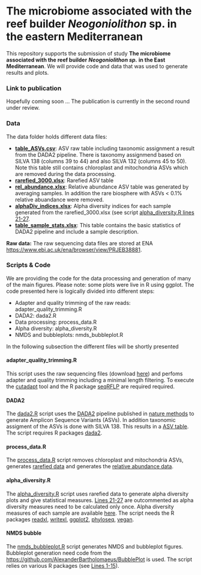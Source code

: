 # The microbiome associated with the reef builder *Neogoniolithon* sp. in the eastern Mediterranean

This repository supports the submission of study **The microbiome associated with the reef builder** ***Neogoniolithon sp.*** **in the East Mediterranean**. We will provide code and data that was used to generate results and plots.

### Link to publication

Hopefully coming soon ... The publication is currently in the second round under review. 

### Data

The data folder holds different data files:

* **[table_ASVs.csv](https://github.com/AlexanderBartholomaeus/ReefBuilderMicrobiome/blob/main/data/table_ASV.csv)**: ASV raw table including taxonomic assignment a result from the DADA2 pipeline. There is taxonomy assignmend based on SILVA 138 (columns 39 to 44) and also SILVA 132 (columns 45 to 50). Note this table still contains chloroplast and mitochondria ASVs which are removed during the data processing. 
* **[rarefied_3000.xlsx](https://github.com/AlexanderBartholomaeus/ReefBuilderMicrobiome/blob/main/data/rarefied_3000.xlsx)**: Rarefied ASV table
* **[rel_abundance.xlsx](https://github.com/AlexanderBartholomaeus/ReefBuilderMicrobiome/blob/main/data/rel_abundance.xlsx)**: Relative abundance ASV table was generated by averaging samples. In addition the rare biosphere with ASVs < 0.1% relative abuandance were removed. 
* **[alphaDiv_indices.xlsx](https://github.com/AlexanderBartholomaeus/ReefBuilderMicrobiome/blob/main/data/alphaDiv_indices.xlsx)**: Alpha diversity indices for each sample generated from the rarefied_3000.xlsx (see script [alpha_diversity.R lines 21-27](https://github.com/AlexanderBartholomaeus/ReefBuilderMicrobiome/blob/main/alpha_diversity.R#L21-L27). 
* **[table_sample_stats.xlsx](https://github.com/AlexanderBartholomaeus/ReefBuilderMicrobiome/blob/main/data/table_sample_stats.xlsx)**: This table contains the basic statistics of DADA2 pipeline and include a sample description.

**Raw data:** The raw sequencing data files are stored at ENA  https://www.ebi.ac.uk/ena/browser/view/PRJEB38881.

### Scripts & Code

We are providing the code for the data processing and generation of many of the main figures. Please note: some plots were live in R using ggplot. The code presented here is logically divided into different steps:

* Adapter and quality trimming of the raw reads: adapter_quality_trimming.R
* DADA2: dada2.R
* Data processing: process_data.R
* Alpha diversity: alpha_diversity.R
* NMDS and bubbleplots: nmds_bubbleplot.R

In the following subsection the different files will be shortly presented

#### adapter_quality_trimming.R

This script uses the raw sequencing files (download [here](https://www.ebi.ac.uk/ena/browser/view/PRJEB38881)) and perfoms adapter and quality trimming including a minimal length filtering. To execute the [cutadapt](https://cutadapt.readthedocs.io/en/stable/) tool and the R package [seqRFLP](https://github.com/helixcn/seqRFLP) are required required.

#### DADA2

The [dada2.R](https://github.com/AlexanderBartholomaeus/ReefBuilderMicrobiome/blob/main/dada2.R) script uses the [DADA2](https://benjjneb.github.io/dada2/index.html) pipeline published in [nature methods](https://www.nature.com/articles/nmeth.3869) to generate Amplicon Sequence Variants (ASVs). In addition taxonomic assigment of the ASVs is done with SILVA 138. This results in a [ASV table](https://github.com/AlexanderBartholomaeus/ReefBuilderMicrobiome/blob/main/data/table_ASV.csv). The script requires R packages [dada2](https://benjjneb.github.io/dada2/dada-installation.html).

#### process_data.R

The [process_data.R](https://github.com/AlexanderBartholomaeus/ReefBuilderMicrobiome/blob/main/process_data.R) script removes chloroplast and mitochondria ASVs, generates [rarefied data](https://github.com/AlexanderBartholomaeus/ReefBuilderMicrobiome/blob/main/data/rarefied_3000.xlsx) and generates the [relative abundance data](https://github.com/AlexanderBartholomaeus/ReefBuilderMicrobiome/blob/main/data/rel_abundance.xlsx). 


#### alpha_diversity.R

The [alpha_diversity.R](https://github.com/AlexanderBartholomaeus/ReefBuilderMicrobiome/blob/main/alpha_diversity.R) script uses rarefied data to generate alpha diversity plots and give statistical measures. [Lines 21-27](https://github.com/AlexanderBartholomaeus/ReefBuilderMicrobiome/blob/main/alpha_diversity.R#L21-L27) are outcommented as alpha diversity measures need to be calculated only once. Alpha diversity measures of each sample are available [here](https://github.com/AlexanderBartholomaeus/ReefBuilderMicrobiome/blob/main/data/alphaDiv_indices.xlsx). The script needs the R packages [readxl](https://readxl.tidyverse.org/), [writexl](https://github.com/ropensci/writexl), [ggplot2](https://ggplot2.tidyverse.org/), [phyloseq](https://joey711.github.io/phyloseq/), [vegan](https://github.com/vegandevs/vegan).

#### NMDS bubble

The [nmds_bubbleplot.R](https://github.com/AlexanderBartholomaeus/ReefBuilderMicrobiome/blob/main/nmds_bubbleplot.R) script generates NMDS and bubbleplot figures. Bubbleplot generation need code from the https://github.com/AlexanderBartholomaeus/BubblePlot is used. The script relies on various R packages (see [Lines 1-15](https://github.com/AlexanderBartholomaeus/ReefBuilderMicrobiome/blob/main/nmds_bubbleplot.R#L1-L15)).
